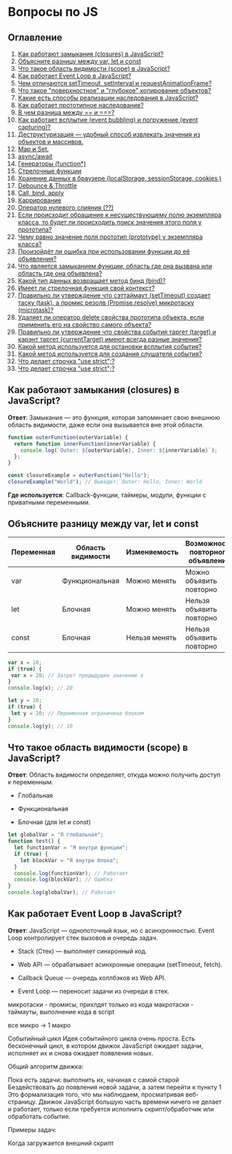 # Вопросы по JS

## Оглавление
1. [Как работают замыкания (closures) в JavaScript?](#closures)
2. [Объясните разницу между var, let и const](#variables)
3. [Что такое область видимости (scope) в JavaScript?](#scope)
4. [Как работает Event Loop в JavaScript?](#eventLoop)
5. [Чем отличаются setTimeout, setInterval и requestAnimationFrame?](#timeout)
6. [Что такое "поверхностное" и "глубокое" копирование объектов?](#deepShallowCopy)
7. [Какие есть способы реализации наследования в JavaScript?](#inheritance)
8. [Как работает прототипное наследование?](#prototypes)
9. [В чем разница между == и ===?](#equals)
10. [Как работает всплытие (event bubbling) и погружение (event capturing)?](#bubbling)
11. [Деструктуризация — удобный способ извлекать значения из объектов и массивов.](#destructuring)
12. [Map и Set. ](#mapset)
13. [async/await ](#asyncawait)
14. [Генераторы (function*)](#generators)
15. [Стрелочные функции ](#arrowFunctions)
16. [Хранение данных в браузере (localStorage, sessionStorage, cookies )](#storage)
17. [Debounce & Throttle](#debounce)
18. [Call, bind, apply](#callBindApply)
19. [Каррирование](#curry)
20. [Оператор нулевого слияния (??)](#nullOperator)
21. [Если происходит обращение к несуществующему полю экземпляра класса, то будет ли происходить поиск значения этого поля у прототипа?](#notExistingField)
22. [Чему равно значение поля прототип (prototype) у экземпляра класса?](#prototypeFiledValue)
23. [Произойдёт ли ошибка при использовании функции до её объявления?](#23)
24. [Что является замыканием функции, область где она вызвана или область где она объявлена?](#24)
25. [Какой тип данных возвращает метод бинд (bind)?](#25)
26. [Имеет ли стрелочная функция свой контекст?](#26)
27. [Правильно ли утверждение что сэттаймаут (setTimeout) создает таску (task), а промис резолв (Promise.resolve) микротаску (microtask)?](#27)
28. [Удаляет ли оператор delete свойства прототипа объекта, если применить его на свойство самого объекта?](#28)
29. [Правильно ли утверждение что свойства события таргет (target) и карэнт таргет (currentTarget) имеют всегда разные значения?](#29)
30. [Какой метод используется для остановки всплытия события?](#30)
31. [Какой метод используется для создания слушателя события?](#31)
32. [Что делает строчка "use strict";?](#32)
33. [Что делает строчка "use strict";?](#32)


## <a id="closures">Как работают замыкания (closures) в JavaScript?</a>

**Ответ**: Замыкание — это функция, которая запоминает свою внешнюю область видимости, даже если она вызывается вне этой области.

```js
function outerFunction(outerVariable) {
  return function innerFunction(innerVariable) {
    console.log(`Outer: ${outerVariable}, Inner: ${innerVariable}`);
  };
}

const closureExample = outerFunction("Hello");
closureExample("World"); // Выведет: Outer: Hello, Inner: World

 ```

 **Где используется**: Callback-функции, таймеры, модули, функции с приватными переменными.

 ## <a id="variables">Объясните разницу между var, let и const</a> 

 | Переменная | Область видимости |	Изменяемость |	Возможность повторного объявления |
 |------------|-------------------|--------------|------------------------------------|
 | var	      | Функциональная	  | Можно менять |	Можно объявить повторно           |
 | let        |	Блочная           |	Можно менять |	Нельзя объявить повторно          |
 | const      |	Блочная           |	Нельзя менять|	Нельзя объявить повторно          |

 ```js
 var x = 10;
if (true) {
  var x = 20; // Затрет предыдущее значение x
}
console.log(x); // 20

let y = 10;
if (true) {
  let y = 20; // Переменная ограничена блоком
}
console.log(y); // 10

  ```

 ## <a id="scope">Что такое область видимости (scope) в JavaScript?</a> 

 **Ответ**: Область видимости определяет, откуда можно получить доступ к переменным.

- Глобальная

- Функциональная

- Блочная (для let и const)

```js
let globalVar = "Я глобальная";
function test() {
  let functionVar = "Я внутри функции";
  if (true) {
    let blockVar = "Я внутри блока";
  }
  console.log(functionVar); // Работает
  console.log(blockVar); // Ошибка
}
console.log(globalVar); // Работает

 ```

 ## <a id="eventLoop">Как работает Event Loop в JavaScript?</a>

 **Ответ**: JavaScript — однопоточный язык, но с асинхронностью. Event Loop контролирует стек вызовов и очередь задач.

- Stack (Стек) — выполняет синхронный код.

- Web API — обрабатывает асинхронные операции (setTimeout, fetch).

- Callback Queue — очередь коллбэков из Web API.

- Event Loop — переносит задачи из очереди в стек.

микротаски - промисы, прихлдят только из кода
макротаски - таймауты, выполнение кода в script

все микро -> 1 макро

Событийный цикл
Идея событийного цикла очень проста. Есть бесконечный цикл, в котором движок JavaScript ожидает задачи, исполняет их и снова ожидает появления новых.

Общий алгоритм движка:

Пока есть задачи:
выполнить их, начиная с самой старой
Бездействовать до появления новой задачи, а затем перейти к пункту 1
Это формализация того, что мы наблюдаем, просматривая веб-страницу. Движок JavaScript большую часть времени ничего не делает и работает, только если требуется исполнить скрипт/обработчик или обработать событие.

Примеры задач:

Когда загружается внешний скрипт <script src="...">, то задача – это выполнение этого скрипта.
Когда пользователь двигает мышь, задача – сгенерировать событие mousemove и выполнить его обработчики.
Когда истечёт таймер, установленный с помощью setTimeout(func, ...), задача – это выполнение функции func
И так далее.
Задачи поступают на выполнение – движок выполняет их – затем ожидает новые задачи (во время ожидания практически не нагружая процессор компьютера)

Может так случиться, что задача поступает, когда движок занят чем-то другим, тогда она ставится в очередь.

Очередь, которую формируют такие задачи, называют «очередью макрозадач» (macrotask queue, термин V8).

- Выбрать и исполнить старейшую задачу из очереди макрозадач (например, «script»).
- Исполнить все микрозадачи:
- Пока очередь микрозадач не пуста: - Выбрать из очереди и исполнить старейшую микрозадачу
- Отрисовать изменения страницы, если они есть.
- Если очередь макрозадач пуста – подождать, пока появится макрозадача.
- Перейти к шагу 1

 ## <a id="timeout">Чем отличаются setTimeout, setInterval и requestAnimationFrame?</a>

- setTimeout(callback, delay) – выполняет код 1 раз через указанное время.

- setInterval(callback, interval) – выполняет код многократно через указанный интервал.

- requestAnimationFrame(callback) – выполняет код перед перерисовкой кадра (60 раз в секунду).

```js
setTimeout(() => console.log("Через 2 секунды"), 2000);

let count = 0;
let interval = setInterval(() => {
  console.log(`Прошло ${++count} сек`);
  if (count === 5) clearInterval(interval);
}, 1000);

function animate() {
  console.log("Анимация кадра");
  requestAnimationFrame(animate);
}
requestAnimationFrame(animate);

 ```

 ## <a id="deepShallowCopy">Что такое "поверхностное" и "глубокое" копирование объектов?</a>

- Поверхностное копирование копирует только верхний уровень объекта.

- Глубокое копирование копирует вложенные структуры.

```js
const obj1 = { a: 1, b: { c: 2 } };
const shallowCopy = { ...obj1 };
shallowCopy.b.c = 42; // Изменит исходный объект

const deepCopy = JSON.parse(JSON.stringify(obj1)); // Глубокая копия

 ```

 ## <a id="inheritance">Какие есть способы реализации наследования в JavaScript?</a>

- Через prototype

- Через class (ES6)

- Через Object.create()

```js
class Parent {
  constructor(name) {
    this.name = name;
  }
}

class Child extends Parent {
  constructor(name, age) {
    super(name);
    this.age = age;
  }
}

 ```

 ## <a id="prototypes">Как работает прототипное наследование?</a>

```js
function Person(name) {
  this.name = name;
}
Person.prototype.sayHello = function () {
  console.log(`Hello, my name is ${this.name}`);
};

const user = new Person("Alice");
user.sayHello(); // Hello, my name is Alice

 ```

Объекты наследуют методы через цепочку прототипов (__proto__).

## <a id="equals">В чем разница между == и ===?</a>

- == — нестрогое сравнение, преобразует типы.

- === — строгое сравнение, не преобразует.

```js
console.log(5 == "5"); // true
console.log(5 === "5"); // false

 ```

## <a id="bubbling">Как работает всплытие (event bubbling) и погружение (event capturing)?</a>

```js
document.body.addEventListener(
  "click",
  () => console.log("Body"),
  true // Режим захвата (capturing)
);
document.getElementById("child").addEventListener("click", () => console.log("Child"));

 ```

Всплытие: от дочернего элемента к родителю.
Погружение: от родителя к дочернему.

## <a id="destructuring">Деструктуризация — удобный способ извлекать значения из объектов и массивов.</a>

```js
const { name, age } = { name: "Alice", age: 25 };
const [arr1, arr2] = [1, 2, 3] // arr1 = 1, arr2 = 2
 ```

## <a id="mapset">Map и Set.</a> 

**Map** – это коллекция ключ/значение, как и Object. Но основное отличие в том, что Map позволяет использовать ключи любого типа.

```js
let map = new Map();

map.set("1", "str1");    // строка в качестве ключа
map.set(1, "num1");      // цифра как ключ
map.set(true, "bool1");  // булево значение как ключ

// помните, обычный объект Object приводит ключи к строкам?
// Map сохраняет тип ключей, так что в этом случае сохранится 2 разных значения:
alert(map.get(1)); // "num1"
alert(map.get("1")); // "str1"

alert(map.size); // 3
 ```
**Map может использовать объекты в качестве ключей.**

Объект **Set** – это особый вид коллекции: «множество» значений (без ключей), где каждое значение может появляться только один раз.

```js
let set = new Set();

let john = { name: "John" };
let pete = { name: "Pete" };
let mary = { name: "Mary" };

// считаем гостей, некоторые приходят несколько раз
set.add(john);
set.add(pete);
set.add(mary);
set.add(john);
set.add(mary);

// set хранит только 3 уникальных значения
alert(set.size); // 3

for (let user of set) {
  alert(user.name); // John (потом Pete и Mary)
}
 ```
Альтернативой множеству Set может выступать массив для хранения гостей и дополнительный код для проверки уже имеющегося элемента с помощью arr.find.

## <a id="asyncawait">async/await</a> 

Существует специальный синтаксис для работы с промисами, который называется «async/await». Он удивительно прост для понимания и использования.

Ключевое слово async перед функцией гарантирует, что эта функция в любом случае вернёт промис

Ключевое слово await заставит интерпретатор JavaScript ждать до тех пор, пока промис справа от await не выполнится. После чего оно вернёт его результат, и выполнение кода продолжится.

```js
async function f() {

  let promise = new Promise((resolve, reject) => {
    setTimeout(() => resolve("готово!"), 1000)
  });

  let result = await promise; // будет ждать, пока промис не выполнится (*)

  alert(result); // "готово!"
}

f();
 ```

## <a id="generators">Генераторы (function*)</a>

Обычные функции возвращают только одно-единственное значение (или ничего).

Генераторы могут порождать (yield) множество значений одно за другим, по мере необходимости. Генераторы отлично работают с перебираемыми объектами и позволяют легко создавать потоки данных.

Для объявления генератора используется специальная синтаксическая конструкция: function*, которая называется «функция-генератор».

```js
function* generateSequence() {
  yield 1;
  yield 2;
  return 3;
}
 ```

## <a id="arrowFunctions">Стрелочные функции</a>

Стрелочная функция это короткая запись функционального выражения (function expression) без собственных привязок this, arguments и super.

У стрелочных функций нет своих привязок для arguments, super, this или new.target. Значения этих ключевых слов привязываются к внешнему лексическому окружению.

Использование call() или apply() никак не влияет на стрелочные функции.

## <a id="storage">Хранение данных в браузере (localStorage, sessionStorage, cookies )</a>

**localStorage** 

[localStorage](https://doka.guide/js/local-storage/)

Это объект, хранящийся в window, который позволяет долговременно сохранять данные в браузере. Работает как хранилище данных в формате ключ-значение — при сохранении данных мы указываем имя поля, в которое должны быть сохранены данные, и затем используем это имя для их получения.

**sessionStorage**

[sessionStorage](https://doka.guide/js/session-storage/)

Это объект, хранящийся в window, который позволяет сохранять данные в браузере на время сессии. Этот тип хранилища очень похож на localStorage и работает как хранилище данных в формате ключ-значение. При сохранении данных мы указываем имя поля, в которое должны быть сохранены данные, и затем используем это имя для их получения.

- Сессия страницы создаётся при открытии новой вкладки браузера. Сессия остаётся активной до тех пор, пока открыта вкладка, а состояние сессии сохраняется между перезагрузками. Открытие новой вкладки с таким же адресом приведёт к созданию новой сессии.
- Значения хранятся в виде строк. При попытке сохранения других типов данных, они будут приведены к строке. Например, если записать число, то при чтении нам вернётся число, записанное в строку.
- Максимальный объем данных ограничен размером 5MB.

**cookies**

[cookies](https://doka.guide/js/cookie/)

При разработке сайтов часть информации (например, токен авторизации или данные пользователя) нужно хранить и читать как в браузере, так и на сервере. Для этого используют Cookie (произносится «куки»).

>Куки передаются в виде HTTP-заголовка, это накладывает на них ограничения. Например, максимальный размер куки в 4096 байт или отсутствие в содержимом пробелов или запятых. Чтобы обезопасить содержимое, можно закодировать его с помощью функции encodeURIComponent().

## <a id="debounce">Debounce & Throttle</a>

**Debounce (устранение дрожания)**

Debounce позволяет задерживать выполнение функции, пока не пройдет определенное время с момента последнего вызова.
Используется, когда событие вызывается слишком часто (например, ввод в поле поиска).

Пример использования:
- Автодополнение при вводе текста

- Обновление фильтров по мере ввода текста

- Оптимизация запросов на сервер

```js
function debounce(func, delay) {
  let timeout;
  return function (...args) {
    clearTimeout(timeout);
    timeout = setTimeout(() => func.apply(this, args), delay);
  };
}

// Пример использования
const searchInput = document.getElementById("search");

searchInput.addEventListener(
  "input",
  debounce((event) => {
    console.log("Запрос на сервер: ", event.target.value);
  }, 500)
);

```

```ts
import { useState, useEffect } from 'react';

export function useDebounceValue<valueType>(value: valueType, delay: number) {
    const [debouncedValue, setDebouncedValue] = useState(value);

    useEffect(
        () => {
            const timer = setTimeout(() => {
                setDebouncedValue(value);
            }, delay);

            return () => {
                clearTimeout(timer);
            };
        },
        [value, delay],
    );
    return debouncedValue;
}
```

Как работает:
При каждом вводе символа предыдущий таймер сбрасывается (clearTimeout), и функция вызывается только после завершения паузы.

**Throttle (ограничение частоты вызова)**

Throttle позволяет вызывать функцию не чаще, чем раз в указанный интервал времени.
Используется, когда нужно ограничить частоту вызовов (например, скролл или ресайз).

Пример использования:
- Обработчик скролла (scroll)

- Изменение размеров окна (resize)

- Обновление положения элементов при скролле

```js
function throttle(func, interval) {
  let lastTime = 0;
  return function (...args) {
    const now = Date.now();
    if (now - lastTime >= interval) {
      func.apply(this, args);
      lastTime = now;
    }
  };
}

// Пример использования
window.addEventListener(
  "scroll",
  throttle(() => {
    console.log("Событие скролла обработано");
  }, 1000)
);

 ```

Как работает:
Функция выполняется не чаще, чем раз в interval миллисекунд, игнорируя остальные вызовы в этом промежутке. 

## <a id="callBindApply">Call, bind, apply</a>

У объектов в JS есть свои свойства и методы. Один объект не может воспользоваться методом другого объекта и наоборот. Эти ограничения позволяют обойти методы bind(), call() и apply(). `Эти методы используются для привязки функции к обекту и позволяют ее вызвать так, будто она принадлежит этому объекту`.

**Метод call()**

Вызывает функцию с заданным контекстом. Т. е. можно привязать функцию к объекту, как если бы она ему принадлежала: 

```js
let obj = {
	num: 2
};

function add(a) {
	return this.num + a;
}
```

Так как в функции add нет свойства num, то вызвать this.num не получится. Но можно привязать объект obj у которого такое свойство есть.


add.call(obj, 3) // первый параметр - объект к которому надо привязать ф-цию
                 // далее перечисляются параметры для самой ф-ции (add)

**Применение метода call() в JS**

Метод call() может использоваться для создания цепочек конструкторов объектов, для вызова анонимной ф-ции (например, в цикле для массива объектов), для выполнения ф-ции с объектом (пример с ф-цией add).

**Метод apply()**

Аналогичен методу call(), отличие в том, что аргументы для привязываемой ф-ции передаются в виде массива, а не через запятую.

```js
let obj = { num: 2 };

function add(a, b) {
	 return this.num + a + b;
}

add.apply(obj, [3, 5]);
```


**Применение метода apply() в JS**

Все то же самое что и у call(), плюс можно использовать для добавления одного массива к другому (используя push()).


const numbers = [1, 2, 3]
const moreNumbers = [4, 5, 6]

numbers.push.apply(numbers, moreNumbers)

**Метод bind()**

Отличается от call() и apply() тем, что возвращает не вычесленное значение, а функцию, которую можно использовать в нужный момент.

```js
let obj = { num: 2 };

function add(a, b) {
	 return this.num + a + b;
}

const func = add.bind(obj, 3, 5);

func();
```

**Применение метода bind() в JS**
bind() применяется для создания привязанной ф-ции. Посредством bind() можно создать ф-цию привязанную к объекту. При этом не имеет значения где и когда она будет вызвана. 


## <a id="curry">Каррирование</a>

Каррирование – это трансформация функций таким образом, чтобы они принимали аргументы не как f(a, b, c), а как f(a)(b)(c)

## <a id="nullOperator">Оператор нулевого слияния (??)</a>

Оператор нулевого слияния (??) — это логический оператор, возвращающий значение правого операнда, если значение левого операнда содержит null или undefined, в противном случае возвращается значение левого операнда.

## <a id="notExistingField">Если происходит обращение к несуществующему полю экземпляра класса, то будет ли происходить поиск значения этого поля у прототипа?</a>

Да, будет.

В JavaScript (и в других языках с прототипным наследованием) если у экземпляра класса (объекта) запрашивается свойство, которого у него нет, интерпретатор будет искать это свойство у его прототипа, и так далее вверх по цепочке прототипов, пока:

- Не найдёт свойство — в этом случае возвращается его значение.

- Или не дойдёт до конца цепочки (null) — тогда возвращается undefined.

## <a id="prototypeFiledValue">Чему равно значение поля прототип (prototype) у экземпляра класса?</a>

У экземпляра класса нет поля prototype — это важно!

Поле prototype существует у функций-конструкторов (включая классы в JavaScript), а экземпляры этих классов/функций имеют ссылку на прототип через скрытое свойство [[Prototype]], которое можно получить через:

Object.getPrototypeOf(obj)

или через устаревшее *obj.__proto__*

## <a id="23">Произойдёт ли ошибка при использовании функции до её объявления?</a>

Function Declaration — ошибки не будет (функция всплывает)
Function Expression — ошибка будет, если вызвать до объявления

## <a id="24">Что является замыканием функции, область где она вызвана или область где она объявлена?</a>

Замыкание функции — это область, в которой она была объявлена, а не вызвана.

Именно лексическая область видимости (lexical scope) определяет, какие переменные доступны функции. Это означает, что функция "помнит", в каком окружении (лексическом контексте) она была создана, и может использовать переменные из этой области, даже если вызывается в другом месте.

## <a id="25">Какой тип данных возвращает метод бинд (bind)?</a>

Метод bind возвращает новую функцию — то есть тип данных: function.

Что делает bind:
Создаёт новую функцию, у которой this навсегда привязан к переданному значению.

При этом исходная функция не вызывается, а только возвращается обёртка.

## <a id="26">Имеет ли стрелочная функция свой контекст?</a>

Нет, стрелочная функция не имеет своего собственного контекста (this).

Что это значит:
Стрелочная функция не создает свой this — вместо этого она наследует this из внешней (лексической) области, в которой была объявлена.

Это делает её поведение предсказуемым, особенно в колбэках и методах.

## <a id="27">Правильно ли утверждение что сэттаймаут (setTimeout) создает таску (task), а промис резолв (Promise.resolve) микротаску (microtask)?</a>

setTimeout → таска (task)
Это макротаска (или просто "таска")

Ставится в очередь событийного цикла (event loop)

Выполняется после всех микротасок

📌 Promise.resolve(...).then(...) → микротаска (microtask)
Выполняется сразу после текущего вызова стека, но до любых макротасок

Используется для асинхронной работы "почти сразу", без задержки

## <a id="28">Удаляет ли оператор delete свойства прототипа объекта, если применить его на свойство самого объекта?</a>

Нет, оператор delete не удаляет свойства прототипа, если применить его к свойству самого объекта.

Что делает delete:
Удаляет собственное (own) свойство объекта — то есть то, что записано непосредственно в самом объекте.

Если такого свойства у объекта нет, delete не делает ничего (и не вызывает ошибку).

Свойства прототипа не затрагиваются.

## <a id="29">Правильно ли утверждение что свойства события таргет (target) и карэнт таргет (currentTarget) имеют всегда разные значения?</a>

Нет, утверждение неправильно свойства event.target и event.currentTarget не всегда разные.
Разница:
event.target — элемент, на котором фактически произошло событие (истинный источник).

event.currentTarget — элемент, на котором в данный момент висит обрабатываемый обработчик события.
Они могут быть одинаковыми, если событие произошло на том же элементе, где находится обработчик.
Но если событие всплывает, target может отличаться

## <a id="30">Какой метод используется для остановки всплытия события?</a>

Для остановки всплытия события используется метод event.stopPropagation().

Что делает:
Прерывает всплытие события вверх по DOM-дереву.

Событие всё ещё обрабатывается на текущем элементе, но не передаётся родителям.

## <a id="31">Какой метод используется для создания слушателя события?</a>

Для создания слушателя события в JavaScript используется метод addEventListener().

Синтаксис:

element.addEventListener(event, callback, options);

event — название события, например, 'click', 'keydown', 'mouseover' и т. д.

callback — функция, которая будет вызвана при наступлении события.

options (необязательный) — объект, в котором можно указать дополнительные настройки, такие как:

capture — если true, событие будет обрабатываться в фазе захвата.

once — если true, обработчик будет вызван только один раз и потом удалён.

passive — если true, указывает, что обработчик не будет вызывать preventDefault().

## <a id="32">Что делает строчка "use strict";?</a>

'use strict' включает строгий режим выполнения JavaScript. Эта строка должна располагаться в самом начале скрипта, иначе строгий режим не будет работать. В строгом режиме интерпретатор будет явно выбрасывать ошибки на действия, которые ранее пропускал. Если строгий режим был включён, то отключить его для файла уже нельзя.

Строгий режим делает следующее:

- Выбрасывает ошибки, когда в коде используются некоторые небезопасные конструкции.
- Выключает функции языка, которые запутывают код и потому не должны использоваться.
- Предотвращает использование слов, которые могут быть использованы в качестве ключевых в будущем.

- Нельзя использовать переменные без объявления 
* Без строгого режима интерпретатор в таком случае создаст переменную в глобальной области видимости. *
- Явная ошибка если значение поля нельзя изменить или удалить Скопировать ссылку "Явная ошибка если значение поля нельзя изменить или удалить"

С помощью методов Object.defineProperty() или Object.preventExtensions() в JavaScript можно запретить перезаписывать поля объекта. При включённом строгом режиме попытка перезаписать поле приведёт к ошибке.

Параметры функции не могут иметь одинаковые имена

Если в функции объявить два параметра с одинаковым именем, то строгий режим выбросит ошибку выполнения.
Без use strict интерпретатор выполнит код без ошибок, но обратиться к переопределённому параметру будет невозможно.

Другое поведение this
При включённом строгом режиме this больше не будет по умолчанию ссылаться на глобальный объект.
Без use strict если вызывать функцию в глобальном контексте (например в консоли браузера), то this всегда будет ссылаться на глобальный объект.
Запрещено использовать зарезервированные слова
Ограничение небезопасных конструкций (eval)

